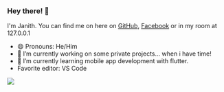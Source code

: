 ### Hey there! 👋

I'm Janith. You can find me on here on [GitHub](https://github.com/Janith96), [Facebook](https://facebook.com/janith96) or in my room at 127.0.0.1 

- 😄 Pronouns: He/Him
- 🔭 I’m currently working on some private projects... when i have time!
- 🌱 I’m currently learning mobile app development with flutter. 
- Favorite editor: VS Code


<!--[![Twitter](https://img.shields.io/badge/janith_96.svg?&style=flat-square&logo=Twitter&logoColor=white)](https://twitter.com/janith_96) [![LinkedIn](https://img.shields.io/badge/andypiperuk%20-%23FF0000.svg?&style=flat-square&logo=LinkedIn&logoColor=white)](https://www.linkedin.com/in/janithudayanga/)-->

<div><img align="center" src="https://github-readme-stats.vercel.app/api/top-langs/?username=andypiper&layout=compact" /></div>


<!--
**Janith96/Janith96** is a ✨ _special_ ✨ repository because its `README.md` (this file) appears on your GitHub profile.

Here are some ideas to get you started:

- 🔭 I’m currently working on ...
- 🌱 I’m currently learning ...
- 👯 I’m looking to collaborate on ...
- 🤔 I’m looking for help with ...
- 💬 Ask me about ...
- 📫 How to reach me: ...
- 😄 Pronouns: ...
- ⚡ Fun fact: ...
-->
